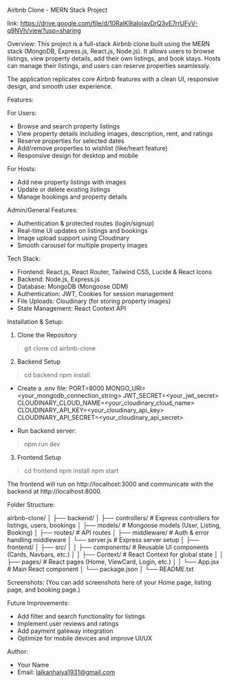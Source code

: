 Airbnb Clone - MERN Stack Project

link: https://drive.google.com/file/d/10RalK9iaIojavDrQ3vE7rrUFyV-q9NVh/view?usp=sharing

Overview:
This project is a full-stack Airbnb clone built using the MERN stack (MongoDB, Express.js, React.js, Node.js). 
It allows users to browse listings, view property details, add their own listings, and book stays. 
Hosts can manage their listings, and users can reserve properties seamlessly. 

The application replicates core Airbnb features with a clean UI, responsive design, and smooth user experience.

Features:

For Users:
- Browse and search property listings
- View property details including images, description, rent, and ratings
- Reserve properties for selected dates
- Add/remove properties to wishlist (like/heart feature)
- Responsive design for desktop and mobile

For Hosts:
- Add new property listings with images
- Update or delete existing listings
- Manage bookings and property details

Admin/General Features:
- Authentication & protected routes (login/signup)
- Real-time UI updates on listings and bookings
- Image upload support using Cloudinary
- Smooth carousel for multiple property images


Tech Stack:
- Frontend: React.js, React Router, Tailwind CSS, Lucide & React Icons
- Backend: Node.js, Express.js
- Database: MongoDB (Mongoose ODM)
- Authentication: JWT, Cookies for session management
- File Uploads: Cloudinary (for storing property images)
- State Management: React Context API

Installation & Setup:

1. Clone the Repository
> git clone <your-repo-url>
> cd airbnb-clone

2. Backend Setup
> cd backend
> npm install

- Create a .env file:
PORT=8000
MONGO_URI=<your_mongodb_connection_string>
JWT_SECRET=<your_jwt_secret>
CLOUDINARY_CLOUD_NAME=<your_cloudinary_cloud_name>
CLOUDINARY_API_KEY=<your_cloudinary_api_key>
CLOUDINARY_API_SECRET=<your_cloudinary_api_secret>

- Run backend server:
> npm run dev

3. Frontend Setup
> cd frontend
> npm install
> npm start

The frontend will run on http://localhost:3000 and communicate with the backend at http://localhost:8000.

Folder Structure:

airbnb-clone/
│
├── backend/
│   ├── controllers/        # Express controllers for listings, users, bookings
│   ├── models/             # Mongoose models (User, Listing, Booking)
│   ├── routes/             # API routes
│   ├── middleware/         # Auth & error handling middleware
│   └── server.js           # Express server setup
│
├── frontend/
│   ├── src/
│   │   ├── components/     # Reusable UI components (Cards, Navbars, etc.)
│   │   ├── Context/        # React Context for global state
│   │   ├── pages/          # React pages (Home, ViewCard, Login, etc.)
│   │   └── App.jsx         # Main React component
│   └── package.json
│
└── README.txt

Screenshots:
(You can add screenshots here of your Home page, listing page, and booking page.)

Future Improvements:
- Add filter and search functionality for listings
- Implement user reviews and ratings
- Add payment gateway integration
- Optimize for mobile devices and improve UI/UX

Author:
- Your Name
- Email: lalkanhaiya1931@gmail.com

